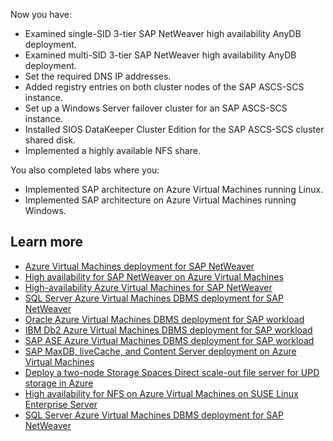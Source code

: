 Now you have:

- Examined single-SID 3-tier SAP NetWeaver high availability AnyDB deployment.
- Examined multi-SID 3-tier SAP NetWeaver high availability AnyDB deployment.
- Set the required DNS IP addresses.
- Added registry entries on both cluster nodes of the SAP ASCS-SCS instance.
- Set up a Windows Server failover cluster for an SAP ASCS-SCS instance.
- Installed SIOS DataKeeper Cluster Edition for the SAP ASCS-SCS cluster shared disk.
- Implemented a highly available NFS share.

You also completed labs where you:

- Implemented SAP architecture on Azure Virtual Machines running Linux.
- Implemented SAP architecture on Azure Virtual Machines running Windows.

## Learn more

- [Azure Virtual Machines deployment for SAP NetWeaver](/azure/virtual-machines/workloads/sap/deployment-guide)
- [High availability for SAP NetWeaver on Azure Virtual Machines](/azure/virtual-machines/workloads/sap/high-availability-guide)
- [High-availability Azure Virtual Machines for SAP NetWeaver](/azure/virtual-machines/workloads/sap/sap-high-availability-guide)
- [SQL Server Azure Virtual Machines DBMS deployment for SAP NetWeaver](/azure/virtual-machines/workloads/sap/dbms_guide_sqlserver)
- [Oracle Azure Virtual Machines DBMS deployment for SAP workload](/azure/virtual-machines/workloads/sap/dbms_guide_oracle)
- [IBM Db2 Azure Virtual Machines DBMS deployment for SAP workload](/azure/virtual-machines/workloads/sap/dbms_guide_ibm)
- [SAP ASE Azure Virtual Machines DBMS deployment for SAP workload](/azure/virtual-machines/workloads/sap/dbms_guide_sapase)
- [SAP MaxDB, liveCache, and Content Server deployment on Azure Virtual Machines](/azure/virtual-machines/workloads/sap/dbms_guide_maxdb)
- [Deploy a two-node Storage Spaces Direct scale-out file server for UPD storage in Azure](/windows-server/remote/remote-desktop-services/rds-storage-spaces-direct-deployment)
- [High availability for NFS on Azure Virtual Machines on SUSE Linux Enterprise Server](/azure/virtual-machines/workloads/sap/high-availability-guide-suse-nfs)
- [SQL Server Azure Virtual Machines DBMS deployment for SAP NetWeaver](/azure/virtual-machines/workloads/sap/dbms_guide_sqlserver)
